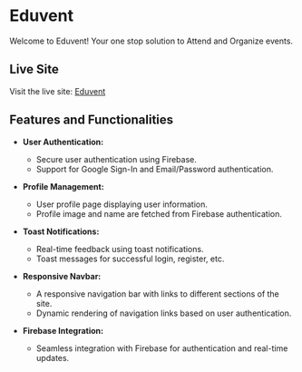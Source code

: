 # Eduvent

Welcome to Eduvent! Your one stop solution to Attend and Organize events.

## Live Site

Visit the live site: [Eduvent](https://eduvent-ec381.web.app/)

## Features and Functionalities

- **User Authentication:**

  - Secure user authentication using Firebase.
  - Support for Google Sign-In and Email/Password authentication.

- **Profile Management:**

  - User profile page displaying user information.
  - Profile image and name are fetched from Firebase authentication.

- **Toast Notifications:**

  - Real-time feedback using toast notifications.
  - Toast messages for successful login, register, etc.

- **Responsive Navbar:**

  - A responsive navigation bar with links to different sections of the site.
  - Dynamic rendering of navigation links based on user authentication.

- **Firebase Integration:**
  - Seamless integration with Firebase for authentication and real-time updates.

